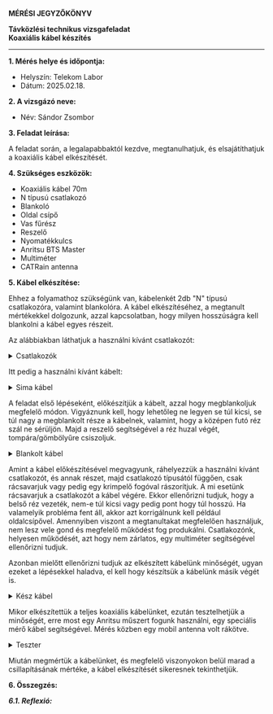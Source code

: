 **MÉRÉSI JEGYZŐKÖNYV**

**Távközlési technikus vizsgafeladat**  
**Koaxiális kábel készítés**

---

**1. Mérés helye és időpontja:**  
- Helyszín: Telekom Labor
- Dátum: 2025.02.18.


**2. A vizsgázó neve:**  
- Név: Sándor Zsombor

**3. Feladat leírása:**

A feladat során, a legalapabbaktól kezdve, megtanulhatjuk, és elsajátíthatjuk a koaxiális kábel elkészítését.

**4. Szükséges eszközök:**  

- Koaxiális kábel 70m
- N típusú csatlakozó
- Blankoló
- Oldal csípő
- Vas fűrész
- Reszelő
- Nyomatékkulcs
- Anritsu BTS Master 
- Multiméter
- CATRain antenna

**5. Kábel elkészítése:**

Ehhez a folyamathoz szükségünk van, kábelenkét 2db "N" típusú csatlakozóra, valamint blankolóra. A kábel elkészítéséhez, a megtanult mértékekkel dolgozunk, azzal kapcsolatban, hogy milyen hosszúságra kell blankolni a kábel egyes részeit.

Az alábbiakban láthatjuk a használni kívánt csatlakozót:

<details>
    <summary>Csatlakozók</summary>
    <img src="https://github.com/user-attachments/assets/3bcfbe5f-139b-4438-a5f9-4fd34a08e9b3" width="640" height="360">
</details>

Itt pedig a használni kívánt kábelt:

<details>
    <summary>Sima kábel</summary>
    <img src="https://github.com/user-attachments/assets/07cd7341-c7fa-41f0-8de8-38684b1df8de" width="360" height="640">
</details>

A feladat első lépéseként, előkészítjük a kábelt, azzal hogy megblankoljuk megfelelő módon. Vigyáznunk kell, hogy lehetőleg ne legyen se túl kicsi, se túl nagy a megblankolt része a kábelnek, valamint, hogy a középen futó réz szál ne sérüljön. Majd a reszelő segítségével a réz huzal végét, tompára/gömbölyűre csiszoljuk.

<details>
    <summary>Blankolt kábel</summary>
    <img src="https://github.com/user-attachments/assets/86a97c9a-52cc-4e6a-816e-19d9a0df702b" width="360" height="640">
</details>

Amint a kábel előkészítésével megvagyunk, ráhelyezzük a használni kívánt csatlakozót, és annak részet, majd csatlakozó típusától függően, csak rácsavarjuk vagy pedig egy krimpelő fogóval rászorítjuk. A mi esetünk rácsavarjuk a csatlakozót a kábel végére. Ekkor ellenőrizni tudjuk, hogy a belső réz vezeték, nem-e túl kicsi vagy pedig pont hogy túl hosszú. Ha valamelyik probléma fent áll, akkor azt korrigálnunk kell például oldalcsípővel. Amennyiben viszont a megtanultakat megfelelően használjuk, nem lesz vele gond és megfelelő működést fog produkálni. Csatlakozónk, helyesen működését, azt hogy nem zárlatos, egy multiméter segítségével ellenőrizni tudjuk.

Azonban mielőtt ellenőrizni tudjuk az elkészített kábelünk minőségét, ugyan ezeket a lépésekkel haladva, el kell hogy készítsük a kábelünk másik végét is.

<details>
    <summary>Kész kábel</summary>
    <img src="https://github.com/user-attachments/assets/74b93e22-b383-4113-be94-036b0f167d21" width="360" height="640">
</details>

Mikor elkészítettük a teljes koaxiális kábelünket, ezután tesztelhetjük a minőségét, erre most egy Anritsu műszert fogunk használni, egy speciális mérő kábel segítségével. Mérés közben egy mobil antenna volt rákötve.

<details>
    <summary>Teszter</summary>
    <img src="https://github.com/user-attachments/assets/ad836faa-9bbd-42b1-a7d6-2176235b658b" width="640" height="360">
</details>

Miután megmértük a kábelünket, és megfelelő viszonyokon belül marad a csillapításának mértéke, a kábel elkészítését sikeresnek tekinthetjük.

**6. Összegzés:**



***6.1. Reflexió:***
